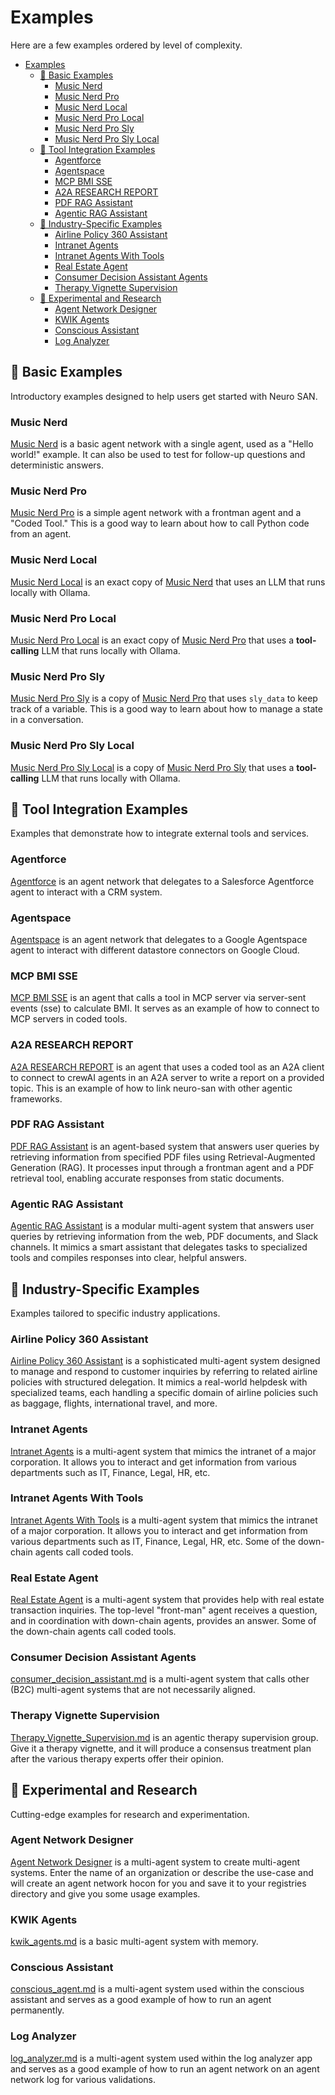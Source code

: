 # Examples

Here are a few examples ordered by level of complexity.

<!-- TOC -->
* [Examples](#examples)
  * [🔰 Basic Examples](#-basic-examples)
    * [Music Nerd](#music-nerd)
    * [Music Nerd Pro](#music-nerd-pro)
    * [Music Nerd Local](#music-nerd-local)
    * [Music Nerd Pro Local](#music-nerd-pro-local)
    * [Music Nerd Pro Sly](#music-nerd-pro-sly)
    * [Music Nerd Pro Sly Local](#music-nerd-pro-sly-local)
  * [🧰 Tool Integration Examples](#-tool-integration-examples)
    * [Agentforce](#agentforce)
    * [Agentspace](#agentspace)
    * [MCP BMI SSE](#mcp-bmi-sse)
    * [A2A RESEARCH REPORT](#a2a-research-report)
    * [PDF RAG Assistant](#pdf-rag-assistant)
    * [Agentic RAG Assistant](#agentic-rag-assistant)
  * [🏢 Industry-Specific Examples](#-industry-specific-examples)
    * [Airline Policy 360 Assistant](#airline-policy-360-assistant)
    * [Intranet Agents](#intranet-agents)
    * [Intranet Agents With Tools](#intranet-agents-with-tools)
    * [Real Estate Agent](#real-estate-agent)
    * [Consumer Decision Assistant Agents](#consumer-decision-assistant-agents)
    * [Therapy Vignette Supervision](#therapy-vignette-supervision)
  * [🧪 Experimental and Research](#-experimental-and-research)
    * [Agent Network Designer](#agent-network-designer)
    * [KWIK Agents](#kwik-agents)
    * [Conscious Assistant](#conscious-assistant)
    * [Log Analyzer](#log-analyzer)
<!-- TOC -->

## 🔰 Basic Examples

Introductory examples designed to help users get started with Neuro SAN.

### Music Nerd

[Music Nerd](./examples/music_nerd.md) is a basic agent network with a single agent,
used as a "Hello world!" example. It can also be used to test for follow-up questions and deterministic answers.

### Music Nerd Pro

[Music Nerd Pro](./examples/music_nerd_pro.md) is a simple agent network with a frontman agent and a "Coded Tool."
This is a good way to learn about how to call Python code from an agent.

### Music Nerd Local

[Music Nerd Local](./examples/music_nerd_local.md) is an exact copy of
[Music Nerd](./examples/music_nerd.md) that uses an LLM that runs locally with Ollama.

### Music Nerd Pro Local

[Music Nerd Pro Local](./examples/music_nerd_pro_local.md) is an exact copy of
[Music Nerd Pro](./examples/music_nerd_pro.md) that uses
a **tool-calling** LLM that runs locally with Ollama.

### Music Nerd Pro Sly

[Music Nerd Pro Sly](./examples/music_nerd_pro_sly.md) is a copy of
[Music Nerd Pro](./examples/music_nerd_pro.md) that uses `sly_data` to keep track of a variable.
This is a good way to learn about how to manage a state in a conversation.

### Music Nerd Pro Sly Local

[Music Nerd Pro Sly Local](./examples/music_nerd_pro_sly_local.md) is a copy of
[Music Nerd Pro Sly](./examples/music_nerd_pro_sly.md) that uses
a **tool-calling** LLM that runs locally with Ollama.

## 🧰 Tool Integration Examples

Examples that demonstrate how to integrate external tools and services.

### Agentforce

[Agentforce](./examples/agentforce.md) is an agent network that delegates to a Salesforce Agentforce agent
to interact with a CRM system.

### Agentspace

[Agentspace](./examples/agentspace_adapter.md) is an agent network that delegates to a Google Agentspace agent to
interact with different datastore connectors on Google Cloud.

### MCP BMI SSE

[MCP BMI SSE](./examples/mcp_bmi_sse.md) is an agent that calls a tool in MCP server via server-sent events (sse) to
calculate BMI. It serves as an example of how to connect to MCP servers in coded tools.

### A2A RESEARCH REPORT

[A2A RESEARCH REPORT](./examples/a2a_research_report.md) is an agent that uses a coded tool as an A2A client to connect
to crewAI agents in an A2A server to write a report on a provided topic. This is an example of how to link
neuro-san with other agentic frameworks.

### PDF RAG Assistant

[PDF RAG Assistant](./examples/pdf_rag.md) is an agent-based system that answers user queries by retrieving information
from specified PDF files using Retrieval-Augmented Generation (RAG). It processes input through a frontman agent and a
PDF retrieval tool, enabling accurate responses from static documents.

### Agentic RAG Assistant

[Agentic RAG Assistant](./examples/agentic_rag.md) is a modular multi-agent system that answers user queries by
retrieving information from the web, PDF documents, and Slack channels. It mimics a smart assistant that delegates tasks
to specialized tools and compiles responses into clear, helpful answers.

## 🏢 Industry-Specific Examples

Examples tailored to specific industry applications.

### Airline Policy 360 Assistant

[Airline Policy 360 Assistant](./examples/airline_policy.md) is a sophisticated multi-agent system designed to manage
and respond to customer inquiries by referring to related airline policies with structured delegation. It mimics a
real-world helpdesk with specialized teams, each handling a specific domain of airline policies such as baggage,
flights, international travel, and more.

### Intranet Agents

[Intranet Agents](examples/intranet_agents.md) is a multi-agent system that mimics the intranet of a major corporation.
It allows you to interact and get information from various departments such as IT, Finance, Legal, HR, etc.

### Intranet Agents With Tools

[Intranet Agents With Tools](examples/intranet_agents_with_tools.md) is a multi-agent system that mimics the intranet of
a major corporation. It allows you to interact and get information from various departments such as IT, Finance, Legal,
HR, etc. Some of the down-chain agents call coded tools.

### Real Estate Agent

[Real Estate Agent](examples/real_estate.md) is a multi-agent system that provides help with real estate transaction
inquiries. The top-level "front-man" agent receives a question, and in coordination with down-chain agents, provides an
answer. Some of the down-chain agents call coded tools.

### Consumer Decision Assistant Agents

[consumer_decision_assistant.md](examples/consumer_decision_assistant.md) is a multi-agent system that calls other (B2C)
multi-agent systems that are not necessarily aligned.

### Therapy Vignette Supervision

[Therapy_Vignette_Supervision.md](examples/therapy_vignette_supervision) is an agentic therapy supervision group. Give
it a therapy vignette, and it will produce a consensus treatment plan after the various therapy experts offer their
opinion.

## 🧪 Experimental and Research

Cutting-edge examples for research and experimentation.

### Agent Network Designer

[Agent Network Designer](examples/agent_network_designer.md) is a multi-agent system to create multi-agent systems.
Enter the name of an organization or describe the use-case and will create an agent network hocon for you and save it to
your registries directory and give you some usage examples.

### KWIK Agents

[kwik_agents.md](examples/kwik_agents.md) is a basic multi-agent system with memory.

### Conscious Assistant

[conscious_agent.md](examples/conscious_agent.md) is a multi-agent system used within the conscious assistant and
serves as a good example of how to run an agent permanently.

### Log Analyzer

[log_analyzer.md](examples/log_analyzer.md) is a multi-agent system used within the log analyzer app and serves as a
good example of how to run an agent network on an agent network log for various validations.
